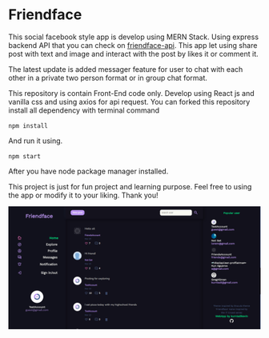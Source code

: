 
# Friendface

This social facebook style app is develop using MERN Stack. Using express backend API that you can check on 
[friendface-api](https://github.com/kurniadikevin/friendface-api). This app let using share post with text and image and interact with the post by likes it or comment it.

The latest update is added messager feature for user to chat with each other in a private two person format or in group chat format.

This repository is contain Front-End code only. Develop using React js and vanilla css and using axios for api request.
You can forked this repository install all dependency with terminal command
```
npm install
```

And run it using.

```
npm start
```
After you have node package manager installed.

This project is just for fun project and learning purpose. Feel free to using the app or modify it to your liking. Thank you!

![Friendface](src/assets/friendface-sc-0.1.png)

